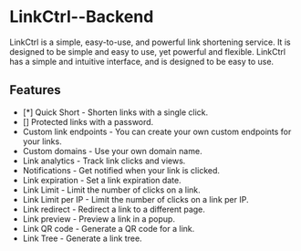 # LinkCtrl--Backend

LinkCtrl is a simple, easy-to-use, and powerful link shortening service.
It is designed to be simple and easy to use, yet powerful and flexible.
LinkCtrl has a simple and intuitive interface, and is designed to be easy to use.

## Features

- [*] Quick Short - Shorten links with a single click.
- [] Protected links with a password.
- Custom link endpoints - You can create your own custom endpoints for your links.
- Custom domains - Use your own domain name.
- Link analytics - Track link clicks and views.
- Notifications - Get notified when your link is clicked.
- Link expiration - Set a link expiration date.
- Link Limit - Limit the number of clicks on a link.
- Link Limit per IP - Limit the number of clicks on a link per IP.
- Link redirect - Redirect a link to a different page.
- Link preview - Preview a link in a popup.
- Link QR code - Generate a QR code for a link.
- Link Tree - Generate a link tree.
